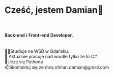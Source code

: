 <h1>Cześć, jestem Damian👋 </h1><br/>
<h4>Back-end / Front-end Developer.</h4><br/>
🧑‍🎓Studiuje na WSB w Gdańsku.<br/>
🔭 Aktualnie pracuję nad wordle tylko ze to C#  <br/>
🌱Uczę się Pythona  <br/>
📫Skontaktuj się ze mną ofman.damian@gmail.com<br/>
<!---
Harddoc/Harddoc is a ✨ special ✨ repository because its `README.md` (this file) appears on your GitHub profile.
You can click the Preview link to take a look at your changes.
--->
